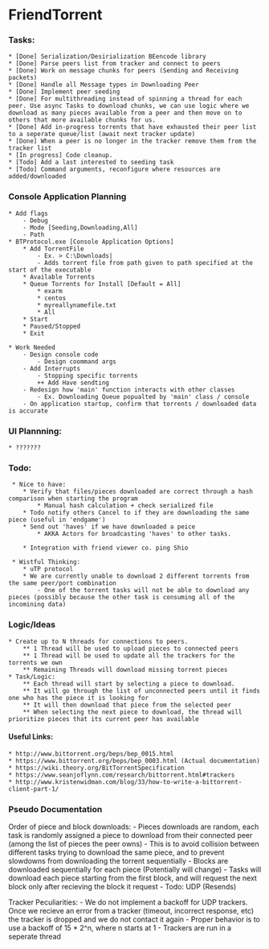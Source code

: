 # FriendTorrent
 

### Tasks:
	* [Done] Serialization/Desirialization BEencode library 
	* [Done] Parse peers list from tracker and connect to peers
	* [Done] Work on message chunks for peers (Sending and Receiving packets)
	* [Done] Handle all Message types in Downloading Peer
	* [Done] Implement peer seeding
	* [Done] For multithreading instead of spinning a thread for each peer. Use async Tasks to download chunks, we can use logic where we download as many pieces available from a peer and then move on to others that more available chunks for us. 
	* [Done] Add in-progress torrents that have exhausted their peer list to a seperate queue/list (await next tracker update)
	* [Done] When a peer is no longer in the tracker remove them from the tracker list
	* [In progress] Code cleanup.
	* [Todo] Add a last interested to seeding task
	* [Todo] Command arguments, reconfigure where resources are added/downloaded


### Console Application Planning
	* Add flags
		- Debug
		- Mode [Seeding,Downloading,All]
		- Path
	* BTProtocol.exe [Console Application Options]
		* Add TorrentFile
			- Ex. > C:\Downloads|	
			- Adds torrent file from path given to path specified at the start of the executable 
		* Available Torrents
		* Queue Torrents for Install [Default = All]
			* exarm
			* centos
			* myreallynamefile.txt
			* All
		* Start
		* Paused/Stopped
		* Exit

	* Work Needed
		- Design console code
			- Design coommand args
		- Add Interrupts
			- Stopping specific torrents
			++ Add Have sendting
		- Redesign how 'main' function interacts with other classes
			- Ex. Downloading Queue popualted by 'main' class / console
		- On application startup, confirm that torrents / downloaded data is accurate
		
### UI Plannning:
	* ???????
	

### Todo:

	 * Nice to have: 
		* Verify that files/pieces downloaded are correct through a hash comparison when starting the program
			* Manual hash calculation + check serialized file
		* Todo notify others Cancel to if they are downloading the same piece (useful in 'endgame')
		* Send out 'haves' if we have downloaded a peice
			* AKKA Actors for broadcasting 'haves' to other tasks.
		
		* Integration with friend viewer co. ping Shio

	 * Wistful Thinking:
		* uTP protocol
		* We are currently unable to download 2 different torrents from the same peer/port combination
			- One of the torrent tasks will not be able to download any pieces (possibly because the other task is consuming all of the incomining data)


### Logic/Ideas
	* Create up to N threads for connections to peers. 
		** 1 Thread will be used to upload pieces to connected peers
		** 1 Thread will be used to update all the trackers for the torrents we own
		** Remaining Threads will download missing torrent pieces
	* Task/Logic:
		** Each thread will start by selecting a piece to download.
		** It will go through the list of unconnected peers until it finds one who has the piece it is looking for
		** It will then download that piece from the selected peer
		** When selecting the next piece to download, the thread will prioritize pieces that its current peer has available


#### Useful Links:
	* http://www.bittorrent.org/beps/bep_0015.html
	* https://www.bittorrent.org/beps/bep_0003.html (Actual documentation)
	* https://wiki.theory.org/BitTorrentSpecification
	* https://www.seanjoflynn.com/research/bittorrent.html#trackers
	* http://www.kristenwidman.com/blog/33/how-to-write-a-bittorrent-client-part-1/




### Pseudo Documentation
Order of piece and block downloads:
	- Pieces downloads are random, each task is randomly assigned a piece to download from their connected peer (among the list of pieces the peer owns)
		- This is to avoid collision between different tasks trying to download the same piece, and to prevent slowdowns from downloading the torrent sequentially
	- Blocks are downloaded sequentially for each piece (Potentially will change)
		- Tasks will download each piece starting from the first block, and will request the next block only after recieving the block it request
		- Todo: UDP (Resends)

Tracker Peculiarities:
	- We do not implement a backoff for UDP trackers. Once we recieve an error from a tracker (timeout, incorrect response, etc) the tracker is dropped and we do not contact it again
	- Proper behavior is to use a backoff of 15 * 2^n, where n starts at 1
	- Trackers are run in a seperate thread
